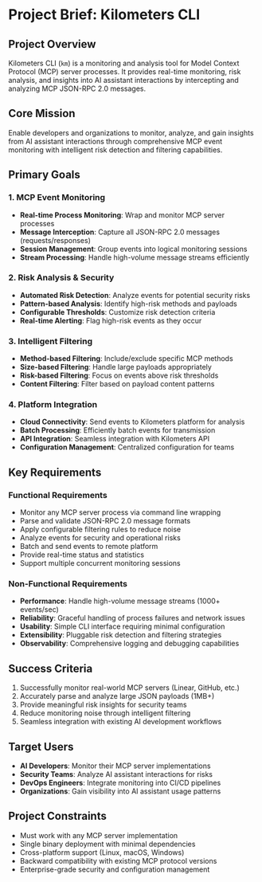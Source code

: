 # Project Brief: Kilometers CLI

## Project Overview
Kilometers CLI (`km`) is a monitoring and analysis tool for Model Context Protocol (MCP) server processes. It provides real-time monitoring, risk analysis, and insights into AI assistant interactions by intercepting and analyzing MCP JSON-RPC 2.0 messages.

## Core Mission
Enable developers and organizations to monitor, analyze, and gain insights from AI assistant interactions through comprehensive MCP event monitoring with intelligent risk detection and filtering capabilities.

## Primary Goals

### 1. MCP Event Monitoring
- **Real-time Process Monitoring**: Wrap and monitor MCP server processes
- **Message Interception**: Capture all JSON-RPC 2.0 messages (requests/responses)
- **Session Management**: Group events into logical monitoring sessions
- **Stream Processing**: Handle high-volume message streams efficiently

### 2. Risk Analysis & Security
- **Automated Risk Detection**: Analyze events for potential security risks
- **Pattern-based Analysis**: Identify high-risk methods and payloads
- **Configurable Thresholds**: Customize risk detection criteria
- **Real-time Alerting**: Flag high-risk events as they occur

### 3. Intelligent Filtering
- **Method-based Filtering**: Include/exclude specific MCP methods
- **Size-based Filtering**: Handle large payloads appropriately  
- **Risk-based Filtering**: Focus on events above risk thresholds
- **Content Filtering**: Filter based on payload content patterns

### 4. Platform Integration
- **Cloud Connectivity**: Send events to Kilometers platform for analysis
- **Batch Processing**: Efficiently batch events for transmission
- **API Integration**: Seamless integration with Kilometers API
- **Configuration Management**: Centralized configuration for teams

## Key Requirements

### Functional Requirements
- Monitor any MCP server process via command line wrapping
- Parse and validate JSON-RPC 2.0 message formats
- Apply configurable filtering rules to reduce noise
- Analyze events for security and operational risks
- Batch and send events to remote platform
- Provide real-time status and statistics
- Support multiple concurrent monitoring sessions

### Non-Functional Requirements
- **Performance**: Handle high-volume message streams (1000+ events/sec)
- **Reliability**: Graceful handling of process failures and network issues
- **Usability**: Simple CLI interface requiring minimal configuration
- **Extensibility**: Pluggable risk detection and filtering strategies
- **Observability**: Comprehensive logging and debugging capabilities

## Success Criteria
1. Successfully monitor real-world MCP servers (Linear, GitHub, etc.)
2. Accurately parse and analyze large JSON payloads (1MB+)
3. Provide meaningful risk insights for security teams
4. Reduce monitoring noise through intelligent filtering
5. Seamless integration with existing AI development workflows

## Target Users
- **AI Developers**: Monitor their MCP server implementations
- **Security Teams**: Analyze AI assistant interactions for risks
- **DevOps Engineers**: Integrate monitoring into CI/CD pipelines
- **Organizations**: Gain visibility into AI assistant usage patterns

## Project Constraints
- Must work with any MCP server implementation
- Single binary deployment with minimal dependencies
- Cross-platform support (Linux, macOS, Windows)
- Backward compatibility with existing MCP protocol versions
- Enterprise-grade security and configuration management 